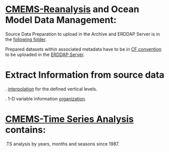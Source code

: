 # [CMEMS-Reanalysis](https://resources.marine.copernicus.eu/products) and Ocean Model Data Management: 

Source Data Preparation to upload in the Archive and ERDDAP Server is in the [following folder](https://github.com/007-Ozalp/CMEMS-Reanalysis-Data-Management/tree/main/Folder%20Management%20for%20the%20CMEMS%20Datasets).

Prepared datasets within associated metadata have to be in [CF convention](https://ncas-cms.github.io/cf-python/) to be uploaded in the [ERDDAP Server](https://coastwatch.pfeg.noaa.gov/erddap/index.html).

# Extract Information from source data

. [interpolation](https://github.com/007-Ozalp/CMEMS-Reanalysis-Data-Management/blob/main/variable_interpolation.ipynb) for the defined vertical levels.

. 1-D variable information [organization](https://github.com/007-Ozalp/CMEMS-Reanalysis-Data-Management/blob/main/variable_by_month_day_depth.ipynb). 

# [CMEMS-Time Series Analysis](https://github.com/007-Ozalp/CMEMS-Reanalysis-Data-Management/tree/main/CMEMS-Time%20Series%20Analysis) contains:

.TS analysis by years, months and seasons since 1987.
